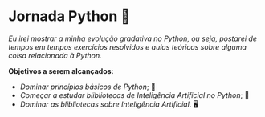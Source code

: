 # Jornada Python 🌟
_Eu irei mostrar a minha evolução gradativa no Python, ou seja, postarei de tempos em tempos exercícios resolvidos e aulas teóricas sobre alguma coisa relacionada à Python._

**Objetivos a serem alcançados:**
- _Dominar princípios básicos de Python_; 🐍
- _Começar a estudar blibliotecas de Inteligência Artificial no Python_; 🤖
- _Dominar as blibliotecas sobre Inteligência Artificial_. 🖥️
